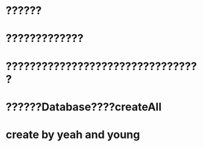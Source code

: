 # ??????
# ?????????????
# ?????????????????????????????????
# ??????Database????createAll
# create by yeah and young
